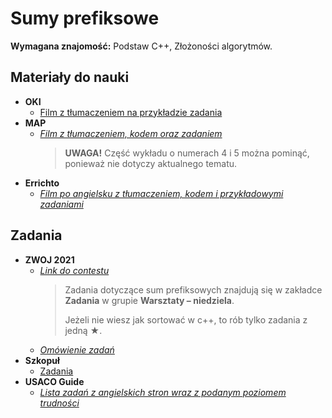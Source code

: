 # Sumy prefiksowe

**Wymagana znajomość:** Podstaw C++, Złożoności algorytmów.

## Materiały do nauki

- **OKI**
  - [Film z tłumaczeniem na przykładzie zadania](https://youtu.be/_gLUezRAW0s?t=814)
- **MAP**
  - [*Film z tłumaczeniem, kodem oraz zadaniem*](https://www.youtube.com/watch?v=nRSkYqtndqY)
    > **UWAGA!** Część wykładu o numerach 4 i 5 można pominąć, ponieważ nie dotyczy aktualnego tematu.
- **Errichto**
  - [*Film po angielsku z tłumaczeniem, kodem i przykładowymi zadaniami*](https://www.youtube.com/watch?v=PhgtNY_-CiY)

## Zadania

- **ZWOJ 2021**
  - [*Link do contestu*](https://sio2.mimuw.edu.pl/c/zwo21/dashboard/)
    > Zadania dotyczące sum prefiksowych znajdują się w zakładce **Zadania** w grupie **Warsztaty – niedziela**.
    > 
    > Jeżeli nie wiesz jak sortować w c++, to rób tylko zadania z jedną ★.
  - [*Omówienie zadań*](https://www.youtube.com/watch?v=FcvtuOenFQE)
- **Szkopuł**
  - [Zadania](https://szkopul.edu.pl/problemset/?q=&algorithm=pref)
- **USACO Guide**
  - [*Lista zadań z angielskich stron wraz z podanym poziomem trudności*](https://usaco.guide/silver/prefix-sums?lang=cpp)

